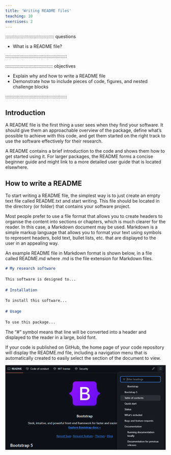 ```yaml
---
title: 'Writing README files'
teaching: 10
exercises: 2
---
```


:::::::::::::::::::::::::::::::::::::: questions 

- What is a README file?

::::::::::::::::::::::::::::::::::::::::::::::::

::::::::::::::::::::::::::::::::::::: objectives

- Explain why and how to write a README file
- Demonstrate how to include pieces of code, figures, and nested challenge blocks

::::::::::::::::::::::::::::::::::::::::::::::::

## Introduction

A README file is the first thing a user sees when they find your software. It should give them an approachable overview of the package, define what’s possible to achieve with this code, and get them started on the right track to use the software effectively for their research.

A README contains a brief introduction to the code and shows them how to get started using it. For larger packages, the README forms a concise beginner guide and might link to a more detailed user guide that is located elsewhere.

## How to write a README

To start writing a README file, the simplest way is to just create an empty text file called README.txt and start writing. This file should be located in the directory (or folder) that contains your software project. 

Most people prefer to use a file format that allows you to create headers to organise the content into sections or chapters, which is much clearer for the reader. In this case, a Markdown document may be used. Markdown is a simple markup language that allows you to format your text using symbols to represent headers, bold text, bullet lists, etc. that are displayed to the user in an appealing way.

An example README file in Markdown format is shown below, in a file called README.md where .md is the file extension for Markdown files.

```md
# My research software

This software is designed to...

# Installation

To install this software...

# Usage

To use this package...
```

The “#” symbol means that line will be converted into a header and displayed to the reader in a large, bold font.

If your code is published on GitHub, the home page of your code repository will display the README.md file, including a navigation menu that is automatically created to easily select the section of the document to view.

!["Imagename"](fig/bootstrap-readme-chapters.png)

